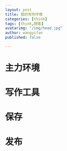 ```yaml
---
layout: post
title: 我的写作环境
categories: [think]
tags: [think,随笔]
avatarimg: "/img/head.jpg"
author: wangyifan
published: false

---
```


# 主力环境
# 写作工具
# 保存
# 发布
